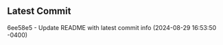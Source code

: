 
## Latest Commit
6ee58e5 - Update README with latest commit info (2024-08-29 16:53:50 -0400) <Yunxi-Zhou>
